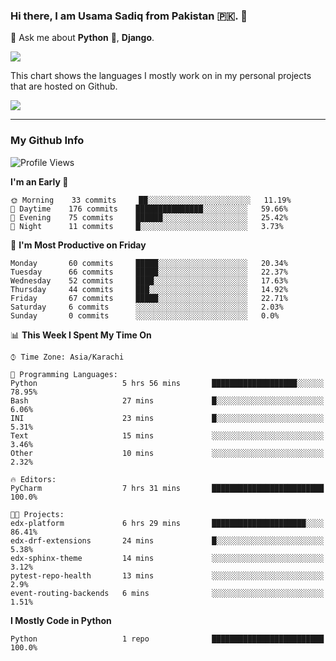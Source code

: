 ### Hi there, I am Usama Sadiq from Pakistan 🇵🇰. 👋

💬 Ask me about **Python** 🐍, **Django**. <!-- , Testing, Docker, Jenkins Automation, -->

<!--  
🗣 I love to talk about
  - Automating day-to-day stuff using Python
  - **Urdu Literature** 📚, **Anime** 💻, **Manga** 📜, **Light Novels** 📜, **Comics** 📱.  
-->

<img align="center" src="https://github-readme-stats.vercel.app/api?username=UsamaSadiq&custom_title=My Stats&show_icons=true&theme=dark&count_private=true&include_all_commits=true" />

This chart shows the languages I mostly work on in my personal projects that are hosted on Github.

<img align="center" src="https://github-readme-stats.vercel.app/api/top-langs/?username=UsamaSadiq&langs_count=10&layout=compact" />

--- 
### My Github Info
<!--START_SECTION:waka-->
![Profile Views](http://img.shields.io/badge/Profile%20Views-0-blue)

**I'm an Early 🐤** 

```text
🌞 Morning    33 commits     ██░░░░░░░░░░░░░░░░░░░░░░░   11.19% 
🌆 Daytime    176 commits    ███████████████░░░░░░░░░░   59.66% 
🌃 Evening    75 commits     ██████░░░░░░░░░░░░░░░░░░░   25.42% 
🌙 Night      11 commits     █░░░░░░░░░░░░░░░░░░░░░░░░   3.73%

```
📅 **I'm Most Productive on Friday** 

```text
Monday       60 commits     █████░░░░░░░░░░░░░░░░░░░░   20.34% 
Tuesday      66 commits     █████░░░░░░░░░░░░░░░░░░░░   22.37% 
Wednesday    52 commits     ████░░░░░░░░░░░░░░░░░░░░░   17.63% 
Thursday     44 commits     ███░░░░░░░░░░░░░░░░░░░░░░   14.92% 
Friday       67 commits     █████░░░░░░░░░░░░░░░░░░░░   22.71% 
Saturday     6 commits      ░░░░░░░░░░░░░░░░░░░░░░░░░   2.03% 
Sunday       0 commits      ░░░░░░░░░░░░░░░░░░░░░░░░░   0.0%

```


📊 **This Week I Spent My Time On** 

```text
⌚︎ Time Zone: Asia/Karachi

💬 Programming Languages: 
Python                   5 hrs 56 mins       ███████████████████░░░░░░   78.95% 
Bash                     27 mins             █░░░░░░░░░░░░░░░░░░░░░░░░   6.06% 
INI                      23 mins             █░░░░░░░░░░░░░░░░░░░░░░░░   5.31% 
Text                     15 mins             ░░░░░░░░░░░░░░░░░░░░░░░░░   3.46% 
Other                    10 mins             ░░░░░░░░░░░░░░░░░░░░░░░░░   2.32%

🔥 Editors: 
PyCharm                  7 hrs 31 mins       █████████████████████████   100.0%

🐱‍💻 Projects: 
edx-platform             6 hrs 29 mins       █████████████████████░░░░   86.41% 
edx-drf-extensions       24 mins             █░░░░░░░░░░░░░░░░░░░░░░░░   5.38% 
edx-sphinx-theme         14 mins             ░░░░░░░░░░░░░░░░░░░░░░░░░   3.12% 
pytest-repo-health       13 mins             ░░░░░░░░░░░░░░░░░░░░░░░░░   2.9% 
event-routing-backends   6 mins              ░░░░░░░░░░░░░░░░░░░░░░░░░   1.51%

```

**I Mostly Code in Python** 

```text
Python                   1 repo              █████████████████████████   100.0%

```



<!--END_SECTION:waka-->
<!--
**UsamaSadiq/UsamaSadiq** is a ✨ _special_ ✨ repository because its `README.md` (this file) appears on your GitHub profile.

Here are some ideas to get you started:

- 🔭 I’m currently working on ...
- 🌱 I’m currently learning ...
- 👯 I’m looking to collaborate on ...
- 🤔 I’m looking for help with ...
- 📫 How to reach me: ...
- 😄 Pronouns: ...
- ⚡ Fun fact: ...
-->
